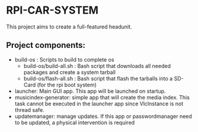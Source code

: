 RPI-CAR-SYSTEM
==============

This project aims to create a full-featured headunit.

Project components:
-------------------


- build-os : Scripts to build to complete os
	- build-os/build-all.sh : Bash script that downloads all needed packages and create a system tarball
	- build-os/flash-all.sh : Bash script that flash the tarballs into a SD-Card (for the rpi boot system)
- launcher: Main GUI app. This app will be launched on startup.
- musicindex-generator: simple app that will create the media index. This task cannot be executed in the launcher app since VlcInstance is not thread safe.
- updatemanager: manage updates. If this app or passwordmanager need to be updated, a physical intervention is required
